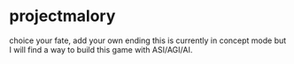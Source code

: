 # projectmalory
choice your fate, add your own ending
this is currently in concept mode but I will find a way to build this game with ASI/AGI/AI.
